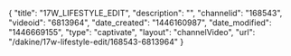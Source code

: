 {
    "title": "17W_LIFESTYLE_EDIT",
    "description": "",
    "channelid": "168543",
    "videoid": "6813964",
    "date_created": "1446160987",
    "date_modified": "1446669155",
    "type": "captivate",
    "layout": "channelVideo",
    "url": "\/dakine\/17w-lifestyle-edit\/168543-6813964"
}